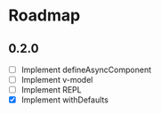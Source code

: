 # Roadmap

## 0.2.0

- [ ] Implement defineAsyncComponent
- [ ] Implement v-model
- [ ] Implement REPL 
- [x] Implement withDefaults